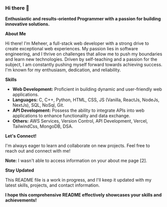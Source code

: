 ### Hi there 👋

<!--
**Meheer17/Meheer17** is a ✨ _special_ ✨ repository because its `README.md` (this file) appears on your GitHub profile.

Here are some ideas to get you started:

- 🔭 I’m currently working on ...
- 🌱 I’m currently learning ...
- 👯 I’m looking to collaborate on ...
- 🤔 I’m looking for help with ...
- 💬 Ask me about ...
- 📫 How to reach me: ...
- 😄 Pronouns: ...
- ⚡ Fun fact: ...
-->

**Enthusiastic and results-oriented Programmer with a passion for building innovative solutions.**

**About Me**

Hi there! I'm Meheer, a full-stack web developer with a strong drive to create exceptional web experiences. My passion lies in software engineering, and I thrive on challenges that allow me to push my boundaries and learn new technologies. Driven by self-teaching and a passion for the subject, I am constantly pushing myself forward towards achieving success. I'm known for my enthusiasm, dedication, and reliability.

**Skills**

* **Web Development:** Proficient in building dynamic and user-friendly web applications. 
* **Languages:** C, C++, Python, HTML, CSS, JS (Vanilla, ReactJs, NodeJs, NextJs), SQL, NoSql, Git. 
* **API Development:** Possess the ability to integrate APIs into web applications to enhance functionality and data exchange.
* **Others:** AWS Services, Version Control, API Development, Vercel, TailwindCss, MongoDB, DSA.

**Let's Connect!**

I'm always eager to learn and collaborate on new projects. Feel free to reach out and connect with me!

**Note:** I wasn't able to access information on your about me page [2].

**Stay Updated**

This README file is a work in progress, and I'll keep it updated with my latest skills, projects, and contact information.

**I hope this comprehensive README effectively showcases your skills and achievements!**

